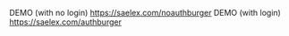 DEMO (with no login)        https://saelex.com/noauthburger
DEMO (with login)           https://saelex.com/authburger